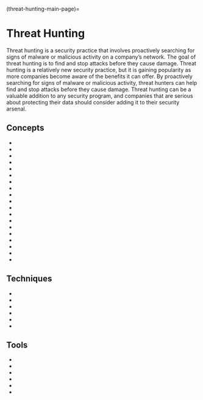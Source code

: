 (threat-hunting-main-page)=
# Threat Hunting

Threat hunting is a security practice that involves proactively searching for signs of malware or malicious activity on a company’s network. The goal of threat hunting is to find and stop attacks before they cause damage. Threat hunting is a relatively new security practice, but it is gaining popularity as more companies become aware of the benefits it can offer. By proactively searching for signs of malware or malicious activity, threat hunters can help find and stop attacks before they cause damage. Threat hunting can be a valuable addition to any security program, and companies that are serious about protecting their data should consider adding it to their security arsenal.


## Concepts

* [](understanding-the-threat-hunting-process-step-by-step)
* [](the-right-team-can-keep-small-businesses-safe-from-disaster)
* [](dont-overlook-dns-in-your-threat-hunting-arsenal)
* [](improve-efficiency-by-generating-a-hypothesis-before-beginning-a-threat-hunt)
* [](email-another-source-for-data-exfiltration)
* [](proactive-cyber-security-with-approaches-to-threat-hunting)
* [](threat-hunting-in-distributed-organizations-the-challenges-are-not-insurmountable)
* [](fileless-malware-a-new-type-of-malware-that-doesnt-rely-on-executable-files)
* [](threat-hunting-concepts-adversary-behavioral-identification-for-predicting-attacks)
* [](intro-to-hunting-webshells)
* [](stay-one-step-ahead-of-the-hackers-by-hunting-suspicious-traffic)
* [](introduction-to-malware-endpoint-hunting)
* [](a-general-overview-of-threat-modeling-workflow)
* [](threat-modeling-basics-system-modeling)
* [](a-general-overview-of-threat-intelligence-requirements)
* [](enhance-your-decision-making-by-using-the-intelligence-cycle)
* [](what-is-an-indicator-of-compromise-ioc)
* [](understanding-threat-intelligence-feed-evaluation)
* [](a-very-short-introduction-to-threat-intelligence)



## Techniques

* [](detecting-exfiltration-over-network-protocols)
* [](train-threat-hunters-and-develop-your-threat-hunting-program-with-threat-emulation)
* [](analyzing-malicious-code-without-reverse-engineering-the-assembly)
* [](hunting-webshells-linux-and-windows-commands)
* [](threat-hunting-windows-event-logs)
* [](structured-threat-information-expression-stix)
  
  
## Tools

* [](yara-a-powerful-malware-analysis-tool-for-detecting-ioc-s-part-1)
* [](yara-a-powerful-malware-analysis-tool-for-detecting-ioc-s-part-2)
* [](using-yara-for-threat-hunting-in-enterprise-environments)
* [](hunting-webshells-tools)
* [](malware-hunting-detection-tools)
* [](threat-hunting-siem-elk-stack-splunk)
